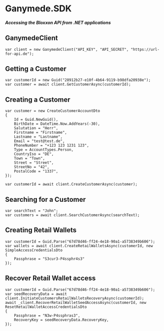 # Ganymede.SDK
##### Accessing the Bloxxon API from .NET applications

## GanymedeClient

```
var client = new GanymedeClient("API_KEY", "API_SECRET", "https://url-for-api.de");
```


## Getting a Customer
```
var customerId = new Guid("28912b27-e10f-4b64-9119-b98dfa20938e");
var customer = await client.GetCustomerAsync(customerId);
```


## Creating a Customer
```
var customer = new CreateCustomerAccountDto
{
    Id = Guid.NewGuid(),
    BirthDate = DateTime.Now.AddYears(-30),
    Salutation = "Herr",
    Firstname = "Firstname",
    Lastname = "Lastname",
    Email = "test@test.de",
    PhoneNumber = "+123 123 1231 123",
    Type = AccountTypes.Person,
    CountryIso = "DE",
    Town = "Town",
    Street = "Street",
    StreetNo = "42",
    PostalCode = "1337",
});

var customerId = await client.CreateCustomerAsync(customer);
```


## Searching for a Customer
```
var searchText = "John";
var customers = await client.SearchCustomerAsync(searchText);
```


## Creating Retail Wallets
```
var customerId = Guid.Parse("67d78d46-ff24-4e18-90a1-a5738349b606");
var wallets = await client.CreateRetailWalletsAsync(customerId, new SimpleAccessCredentialsDto
{
    Passphrase = "S3cur3-P4ssphr4s3"
});
```


## Recover Retail Wallet access
```
var customerId = Guid.Parse("67d78d46-ff24-4e18-90a1-a5738349b606");
var seedRecoveryData = await client.InitiateCustomersRetailWalletsRecoveryAsync(customerId);
await _client.RecoverRetailWalletSeedAccessAsync(customerId, new ResetRetailWalletAccessCredentialsDto
{
    Passphrase = "N3w-P4ssphras3",
    RecoveryKey = seedRecoveryData.RecoveryKey,
});
```
